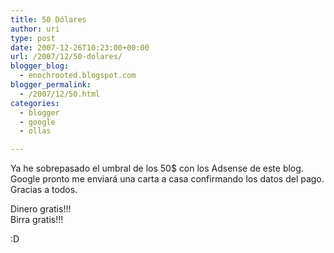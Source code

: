 ```yaml
---
title: 50 Dólares
author: uri
type: post
date: 2007-12-26T10:23:00+00:00
url: /2007/12/50-dolares/
blogger_blog:
  - enochrooted.blogspot.com
blogger_permalink:
  - /2007/12/50.html
categories:
  - blogger
  - google
  - ollas

---
```

Ya he sobrepasado el umbral de los 50$ con los Adsense de este blog. Google pronto me enviará una carta a casa confirmando los datos del pago. Gracias a todos.

Dinero gratis!!!  
Birra gratis!!!

 :D 